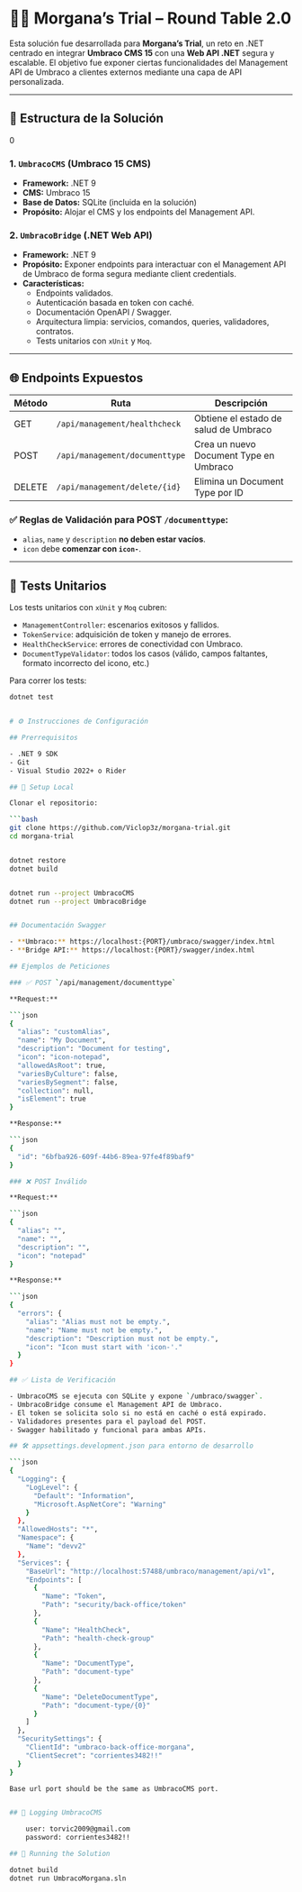 # 🧙‍♀️ Morgana’s Trial – Round Table 2.0

Esta solución fue desarrollada para **Morgana’s Trial**, un reto en .NET centrado en integrar **Umbraco CMS 15** con una **Web API .NET** segura y escalable. El objetivo fue exponer ciertas funcionalidades del Management API de Umbraco a clientes externos mediante una capa de API personalizada.

---

## 🧱 Estructura de la Solución
0
### 1. `UmbracoCMS` (Umbraco 15 CMS)

- **Framework:** .NET 9  
- **CMS:** Umbraco 15  
- **Base de Datos:** SQLite (incluida en la solución)  
- **Propósito:** Alojar el CMS y los endpoints del Management API.

### 2. `UmbracoBridge` (.NET Web API)

- **Framework:** .NET 9  
- **Propósito:** Exponer endpoints para interactuar con el Management API de Umbraco de forma segura mediante client credentials.  
- **Características:**
  - Endpoints validados.
  - Autenticación basada en token con caché.
  - Documentación OpenAPI / Swagger.
  - Arquitectura limpia: servicios, comandos, queries, validadores, contratos.
  - Tests unitarios con `xUnit` y `Moq`.

---

## 🌐 Endpoints Expuestos

| Método | Ruta                                | Descripción                                      |
|--------|-------------------------------------|--------------------------------------------------|
| GET    | `/api/management/healthcheck`       | Obtiene el estado de salud de Umbraco           |
| POST   | `/api/management/documenttype`      | Crea un nuevo Document Type en Umbraco          |
| DELETE | `/api/management/delete/{id}`       | Elimina un Document Type por ID                 |

### ✅ Reglas de Validación para POST `/documenttype`:

- `alias`, `name` y `description` **no deben estar vacíos**.
- `icon` debe **comenzar con `icon-`**.

---

## 🧪 Tests Unitarios

Los tests unitarios con `xUnit` y `Moq` cubren:

- `ManagementController`: escenarios exitosos y fallidos.
- `TokenService`: adquisición de token y manejo de errores.
- `HealthCheckService`: errores de conectividad con Umbraco.
- `DocumentTypeValidator`: todos los casos (válido, campos faltantes, formato incorrecto del icono, etc.)

Para correr los tests:

```bash
dotnet test


# ⚙️ Instrucciones de Configuración

## Prerrequisitos

- .NET 9 SDK
- Git
- Visual Studio 2022+ o Rider

## 🔧 Setup Local

Clonar el repositorio:

```bash
git clone https://github.com/Viclop3z/morgana-trial.git
cd morgana-trial


dotnet restore
dotnet build


dotnet run --project UmbracoCMS
dotnet run --project UmbracoBridge


## Documentación Swagger

- **Umbraco:** https://localhost:{PORT}/umbraco/swagger/index.html
- **Bridge API:** https://localhost:{PORT}/swagger/index.html

## Ejemplos de Peticiones

### ✅ POST `/api/management/documenttype`

**Request:**

```json
{
  "alias": "customAlias",
  "name": "My Document",
  "description": "Document for testing",
  "icon": "icon-notepad",
  "allowedAsRoot": true,
  "variesByCulture": false,
  "variesBySegment": false,
  "collection": null,
  "isElement": true
}

**Response:**

```json
{
  "id": "6bfba926-609f-44b6-89ea-97fe4f89baf9"
}

### ❌ POST Inválido

**Request:**

```json
{
  "alias": "",
  "name": "",
  "description": "",
  "icon": "notepad"
}

**Response:**

```json
{
  "errors": {
    "alias": "Alias must not be empty.",
    "name": "Name must not be empty.",
    "description": "Description must not be empty.",
    "icon": "Icon must start with 'icon-'."
  }
}

## ✅ Lista de Verificación

- UmbracoCMS se ejecuta con SQLite y expone `/umbraco/swagger`.
- UmbracoBridge consume el Management API de Umbraco.
- El token se solicita solo si no está en caché o está expirado.
- Validadores presentes para el payload del POST.
- Swagger habilitado y funcional para ambas APIs.

## 🛠️ appsettings.development.json para entorno de desarrollo

```json
{
  "Logging": {
    "LogLevel": {
      "Default": "Information",
      "Microsoft.AspNetCore": "Warning"
    }
  },
  "AllowedHosts": "*",
  "Namespace": {
    "Name": "devv2"
  },
  "Services": {
    "BaseUrl": "http://localhost:57488/umbraco/management/api/v1",
    "Endpoints": [
      {
        "Name": "Token",
        "Path": "security/back-office/token"
      },
      {
        "Name": "HealthCheck",
        "Path": "health-check-group"
      },
      {
        "Name": "DocumentType",
        "Path": "document-type"
      },
      {
        "Name": "DeleteDocumentType",
        "Path": "document-type/{0}"
      }
    ]
  },
  "SecuritySettings": {
    "ClientId": "umbraco-back-office-morgana",
    "ClientSecret": "corrientes3482!!"
  }
}

Base url port should be the same as UmbracoCMS port.


## 📄 Logging UmbracoCMS

    user: torvic2009@gmail.com
    password: corrientes3482!!

## 📄 Running the Solution

dotnet build
dotnet run UmbracoMorgana.sln
```

